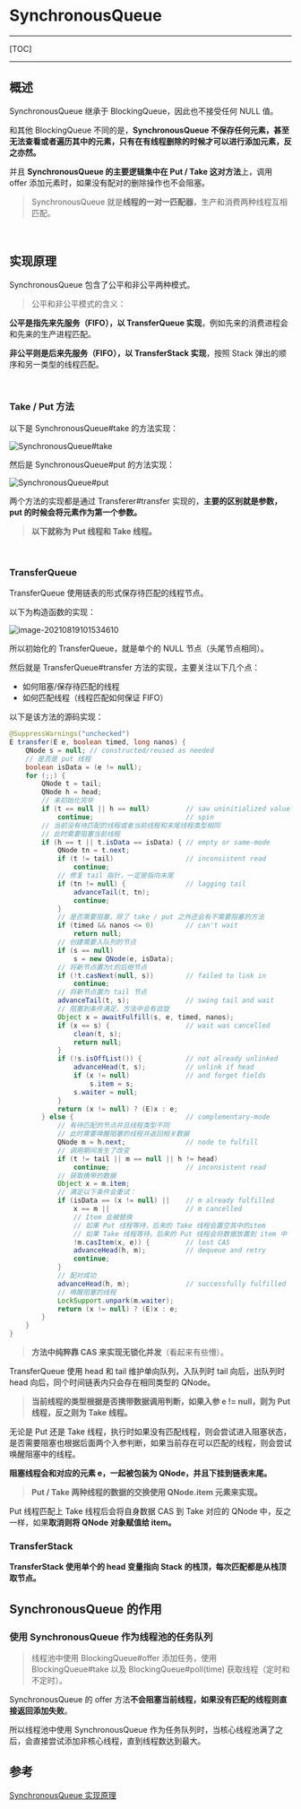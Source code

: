 # SynchronousQueue

---

[TOC]

---



## 概述

SynchronousQueue 继承于 BlockingQueue，因此也不接受任何 NULL 值。

和其他 BlockingQueue 不同的是，**SynchronousQueue 不保存任何元素，甚至无法查看或者遍历其中的元素，只有在有线程删除的时候才可以进行添加元素，反之亦然。**

并且 **SynchronousQueue 的主要逻辑集中在 Put / Take 这对方法**上，调用 offer 添加元素时，如果没有配对的删除操作也不会阻塞。



> SynchronousQueue 就是**线程的一对一匹配器**，生产和消费两种线程互相匹配。

<br>

## 实现原理

SynchronousQueue 包含了公平和非公平两种模式。

> 公平和非公平模式的含义：

**公平是指先来先服务（FIFO），以 TransferQueue 实现**，例如先来的消费进程会和先来的生产进程匹配。

**非公平则是后来先服务（FIFO），以 TransferStack 实现**，按照 Stack 弹出的顺序和另一类型的线程匹配。

<br>

### Take / Put 方法

以下是 SynchronousQueue#take 的方法实现：

![SynchronousQueue#take](assets/image-20210819095954529.png)

然后是 SynchronousQueue#put 的方法实现：

![SynchronousQueue#put](assets/image-20210819100105516.png)

两个方法的实现都是通过 Transferer#transfer 实现的，**主要的区别就是参数，put 的时候会将元素作为第一个参数。**

> **以下就称为 Put 线程和 Take 线程。**

<br>

### TransferQueue

TransferQueue 使用链表的形式保存待匹配的线程节点。

以下为构造函数的实现：

![image-20210819101534610](assets/image-20210819101534610.png)

所以初始化的 TransferQueue，就是单个的 NULL 节点（头尾节点相同）。

然后就是 TransferQueue#transfer 方法的实现，主要关注以下几个点：

- 如何阻塞/保存待匹配的线程
- 如何匹配线程（线程匹配如何保证 FIFO）

以下是该方法的源码实现：

```java
@SuppressWarnings("unchecked")
E transfer(E e, boolean timed, long nanos) {
    QNode s = null; // constructed/reused as needed
	// 是否是 put 线程
    boolean isData = (e != null);
    for (;;) {
        QNode t = tail;
        QNode h = head;
        // 未初始化完毕
        if (t == null || h == null)         // saw uninitialized value
            continue;                       // spin
       	// 当前没有待匹配的线程或者当前线程和末尾线程类型相同
        // 此时需要阻塞当前线程
        if (h == t || t.isData == isData) { // empty or same-mode
            QNode tn = t.next;
            if (t != tail)                  // inconsistent read
                continue;
            // 修复 tail 指针，一定是指向末尾
            if (tn != null) {               // lagging tail
                advanceTail(t, tn);
                continue;
            }
            // 是否需要阻塞，除了 take / put 之外还会有不需要阻塞的方法
            if (timed && nanos <= 0)        // can't wait
                return null;
			// 创建需要入队列的节点
            if (s == null)
                s = new QNode(e, isData);
            // 将新节点置为t的后继节点
            if (!t.casNext(null, s))        // failed to link in
                continue;
            // 将新节点置为 tail 节点
            advanceTail(t, s);              // swing tail and wait
            // 阻塞到条件满足，方法中会有自旋
            Object x = awaitFulfill(s, e, timed, nanos);
            if (x == s) {                   // wait was cancelled
                clean(t, s);
                return null;
            }
            if (!s.isOffList()) {           // not already unlinked
                advanceHead(t, s);          // unlink if head
                if (x != null)              // and forget fields
                    s.item = s;
                s.waiter = null;
            }
            return (x != null) ? (E)x : e;
        } else {                            // complementary-mode
            // 有待匹配的节点并且线程类型不同
            // 此时需要唤醒阻塞的线程并返回相关数据
            QNode m = h.next;               // node to fulfill 
            // 调用期间发生了改变
            if (t != tail || m == null || h != head)
                continue;                   // inconsistent read
            // 获取携带的数据
            Object x = m.item;
            // 满足以下条件会重试：
            if (isData == (x != null) ||    // m already fulfilled
                x == m ||                   // m cancelled
                // Item 会被替换
                // 如果 Put 线程等待，后来的 Take 线程会置空其中的item
                // 如果 Take 线程等待，后来的 Put 线程会将数据放置到 item 中
                !m.casItem(x, e)) {         // lost CAS
                advanceHead(h, m);          // dequeue and retry
                continue;
            }
            // 配对成功
            advanceHead(h, m);              // successfully fulfilled
            // 唤醒阻塞的线程
            LockSupport.unpark(m.waiter);
            return (x != null) ? (E)x : e;
        }
    }
}
```

> **方法中纯粹靠 CAS 来实现无锁化并发**（看起来有些懵）。

TransferQueue 使用 head 和 tail 维护单向队列，入队列时 tail 向后，出队列时 head 向后，同个时间链表内只会存在相同类型的 QNode。

> **当前线程的类型根据是否携带数据调用判断，如果入参 e != null，则为 Put 线程，反之则为 Take 线程。**

无论是 Put 还是 Take 线程，执行时如果没有匹配线程，则会尝试进入阻塞状态，是否需要阻塞也根据后面两个入参判断，如果当前存在可以匹配的线程，则会尝试唤醒阻塞中的线程。

**阻塞线程会和对应的元素 e，一起被包装为 QNode，并且下挂到链表末尾。**

> **Put / Take 两种线程的数据的交换使用 QNode.item 元素来实现。**

Put 线程匹配上 Take 线程后会将自身数据 CAS 到 Take 对应的 QNode 中，反之一样，如果**取消则将 QNode 对象赋值给 item。**



### TransferStack

**TransferStack 使用单个的 head 变量指向 Stack 的栈顶，每次匹配都是从栈顶取节点。**





## SynchronousQueue 的作用

### 使用 SynchronousQueue 作为线程池的任务队列

> 线程池中使用 BlockingQueue#offer 添加任务，使用 BlockingQueue#take 以及 BlockingQueue#poll(time) 获取线程（定时和不定时）。

SynchronousQueue 的 offer 方法**不会阻塞当前线程，如果没有匹配的线程则直接返回添加失败**。

所以线程池中使用 SynchronousQueue 作为任务队列时，当核心线程池满了之后，会直接尝试添加非核心线程，直到线程数达到最大。

## 参考

[SynchronousQueue 实现原理](https://zhuanlan.zhihu.com/p/29227508)